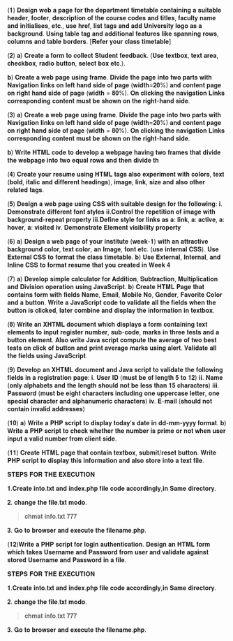 (𝟏) 
𝐃𝐞𝐬𝐢𝐠𝐧 𝐰𝐞𝐛 𝐚 𝐩𝐚𝐠𝐞 𝐟𝐨𝐫 𝐭𝐡𝐞 𝐝𝐞𝐩𝐚𝐫𝐭𝐦𝐞𝐧𝐭 𝐭𝐢𝐦𝐞𝐭𝐚𝐛𝐥𝐞 𝐜𝐨𝐧𝐭𝐚𝐢𝐧𝐢𝐧𝐠 𝐚 𝐬𝐮𝐢𝐭𝐚𝐛𝐥𝐞 𝐡𝐞𝐚𝐝𝐞𝐫, 𝐟𝐨𝐨𝐭𝐞𝐫, 𝐝𝐞𝐬𝐜𝐫𝐢𝐩𝐭𝐢𝐨𝐧 𝐨𝐟 𝐭𝐡𝐞 𝐜𝐨𝐮𝐫𝐬𝐞 𝐜𝐨𝐝𝐞𝐬 𝐚𝐧𝐝 𝐭𝐢𝐭𝐥𝐞𝐬, 𝐟𝐚𝐜𝐮𝐥𝐭𝐲 𝐧𝐚𝐦𝐞 𝐚𝐧𝐝 𝐢𝐧𝐢𝐭𝐢𝐚𝐥𝐢𝐬𝐞𝐬, 𝐞𝐭𝐜., 𝐮𝐬𝐞 𝐡𝐫𝐞𝐟, 𝐥𝐢𝐬𝐭 𝐭𝐚𝐠𝐬 𝐚𝐧𝐝 𝐚𝐝𝐝 𝐔𝐧𝐢𝐯𝐞𝐫𝐬𝐢𝐭𝐲 𝐥𝐨𝐠𝐨 𝐚𝐬 𝐚 𝐛𝐚𝐜𝐤𝐠𝐫𝐨𝐮𝐧𝐝. 𝐔𝐬𝐢𝐧𝐠 𝐭𝐚𝐛𝐥𝐞 𝐭𝐚𝐠 𝐚𝐧𝐝 𝐚𝐝𝐝𝐢𝐭𝐢𝐨𝐧𝐚𝐥 𝐟𝐞𝐚𝐭𝐮𝐫𝐞𝐬 𝐥𝐢𝐤𝐞 𝐬𝐩𝐚𝐧𝐧𝐢𝐧𝐠 𝐫𝐨𝐰𝐬, 𝐜𝐨𝐥𝐮𝐦𝐧𝐬 𝐚𝐧𝐝 𝐭𝐚𝐛𝐥𝐞 𝐛𝐨𝐫𝐝𝐞𝐫𝐬. [𝐑𝐞𝐟𝐞𝐫 𝐲𝐨𝐮𝐫 𝐜𝐥𝐚𝐬𝐬 𝐭𝐢𝐦𝐞𝐭𝐚𝐛𝐥𝐞]

(𝟐) 
𝐚) 𝐂𝐫𝐞𝐚𝐭𝐞 𝐚 𝐟𝐨𝐫𝐦 𝐭𝐨 𝐜𝐨𝐥𝐥𝐞𝐜𝐭 𝐒𝐭𝐮𝐝𝐞𝐧𝐭 𝐟𝐞𝐞𝐝𝐛𝐚𝐜𝐤. (𝐔𝐬𝐞 𝐭𝐞𝐱𝐭𝐛𝐨𝐱, 𝐭𝐞𝐱𝐭 𝐚𝐫𝐞𝐚, 𝐜𝐡𝐞𝐜𝐤𝐛𝐨𝐱, 𝐫𝐚𝐝𝐢𝐨 𝐛𝐮𝐭𝐭𝐨𝐧, 𝐬𝐞𝐥𝐞𝐜𝐭 𝐛𝐨𝐱 𝐞𝐭𝐜.).

 𝐛) 𝐂𝐫𝐞𝐚𝐭𝐞 𝐚 𝐰𝐞𝐛 𝐩𝐚𝐠𝐞 𝐮𝐬𝐢𝐧𝐠 𝐟𝐫𝐚𝐦𝐞. 𝐃𝐢𝐯𝐢𝐝𝐞 𝐭𝐡𝐞 𝐩𝐚𝐠𝐞 𝐢𝐧𝐭𝐨 𝐭𝐰𝐨 𝐩𝐚𝐫𝐭𝐬 𝐰𝐢𝐭𝐡 𝐍𝐚𝐯𝐢𝐠𝐚𝐭𝐢𝐨𝐧 𝐥𝐢𝐧𝐤𝐬 𝐨𝐧 𝐥𝐞𝐟𝐭 𝐡𝐚𝐧𝐝 𝐬𝐢𝐝𝐞 𝐨𝐟 𝐩𝐚𝐠𝐞 (𝐰𝐢𝐝𝐭𝐡=𝟐𝟎%) 𝐚𝐧𝐝 𝐜𝐨𝐧𝐭𝐞𝐧𝐭 𝐩𝐚𝐠𝐞 𝐨𝐧 𝐫𝐢𝐠𝐡𝐭 𝐡𝐚𝐧𝐝 𝐬𝐢𝐝𝐞 𝐨𝐟 𝐩𝐚𝐠𝐞 (𝐰𝐢𝐝𝐭𝐡 = 𝟖𝟎%). 𝐎𝐧 𝐜𝐥𝐢𝐜𝐤𝐢𝐧𝐠 𝐭𝐡𝐞 𝐧𝐚𝐯𝐢𝐠𝐚𝐭𝐢𝐨𝐧 𝐋𝐢𝐧𝐤𝐬 𝐜𝐨𝐫𝐫𝐞𝐬𝐩𝐨𝐧𝐝𝐢𝐧𝐠 𝐜𝐨𝐧𝐭𝐞𝐧𝐭 𝐦𝐮𝐬𝐭 𝐛𝐞 𝐬𝐡𝐨𝐰𝐧 𝐨𝐧 𝐭𝐡𝐞 𝐫𝐢𝐠𝐡𝐭-𝐡𝐚𝐧𝐝 𝐬𝐢𝐝𝐞.

(𝟑) 
𝐚) 𝐂𝐫𝐞𝐚𝐭𝐞 𝐚 𝐰𝐞𝐛 𝐩𝐚𝐠𝐞 𝐮𝐬𝐢𝐧𝐠 𝐟𝐫𝐚𝐦𝐞. 𝐃𝐢𝐯𝐢𝐝𝐞 𝐭𝐡𝐞 𝐩𝐚𝐠𝐞 𝐢𝐧𝐭𝐨 𝐭𝐰𝐨 𝐩𝐚𝐫𝐭𝐬 𝐰𝐢𝐭𝐡 𝐍𝐚𝐯𝐢𝐠𝐚𝐭𝐢𝐨𝐧 𝐥𝐢𝐧𝐤𝐬 𝐨𝐧 𝐥𝐞𝐟𝐭 𝐡𝐚𝐧𝐝 𝐬𝐢𝐝𝐞 𝐨𝐟 𝐩𝐚𝐠𝐞 (𝐰𝐢𝐝𝐭𝐡=𝟐𝟎%) 𝐚𝐧𝐝 𝐜𝐨𝐧𝐭𝐞𝐧𝐭 𝐩𝐚𝐠𝐞 𝐨𝐧 𝐫𝐢𝐠𝐡𝐭 𝐡𝐚𝐧𝐝 𝐬𝐢𝐝𝐞 𝐨𝐟 𝐩𝐚𝐠𝐞 (𝐰𝐢𝐝𝐭𝐡 = 𝟖𝟎%). 𝐎𝐧 𝐜𝐥𝐢𝐜𝐤𝐢𝐧𝐠 𝐭𝐡𝐞 𝐧𝐚𝐯𝐢𝐠𝐚𝐭𝐢𝐨𝐧 𝐋𝐢𝐧𝐤𝐬 𝐜𝐨𝐫𝐫𝐞𝐬𝐩𝐨𝐧𝐝𝐢𝐧𝐠 𝐜𝐨𝐧𝐭𝐞𝐧𝐭 𝐦𝐮𝐬𝐭 𝐛𝐞 𝐬𝐡𝐨𝐰𝐧 𝐨𝐧 𝐭𝐡𝐞 𝐫𝐢𝐠𝐡𝐭-𝐡𝐚𝐧𝐝 𝐬𝐢𝐝𝐞. 

 𝐛) 𝐖𝐫𝐢𝐭𝐞 𝐇𝐓𝐌𝐋 𝐜𝐨𝐝𝐞 𝐭𝐨 𝐝𝐞𝐯𝐞𝐥𝐨𝐩 𝐚 𝐰𝐞𝐛𝐩𝐚𝐠𝐞 𝐡𝐚𝐯𝐢𝐧𝐠 𝐭𝐰𝐨 𝐟𝐫𝐚𝐦𝐞𝐬 𝐭𝐡𝐚𝐭 𝐝𝐢𝐯𝐢𝐝𝐞 𝐭𝐡𝐞 𝐰𝐞𝐛𝐩𝐚𝐠𝐞 𝐢𝐧𝐭𝐨 𝐭𝐰𝐨 𝐞𝐪𝐮𝐚𝐥 𝐫𝐨𝐰𝐬 𝐚𝐧𝐝 𝐭𝐡𝐞𝐧 𝐝𝐢𝐯𝐢𝐝𝐞 𝐭𝐡

(𝟒) 
𝐂𝐫𝐞𝐚𝐭𝐞 𝐲𝐨𝐮𝐫 𝐫𝐞𝐬𝐮𝐦𝐞 𝐮𝐬𝐢𝐧𝐠 𝐇𝐓𝐌𝐋 𝐭𝐚𝐠𝐬 𝐚𝐥𝐬𝐨 𝐞𝐱𝐩𝐞𝐫𝐢𝐦𝐞𝐧𝐭 𝐰𝐢𝐭𝐡 𝐜𝐨𝐥𝐨𝐫𝐬, 𝐭𝐞𝐱𝐭 (𝐛𝐨𝐥𝐝, 𝐢𝐭𝐚𝐥𝐢𝐜 𝐚𝐧𝐝 𝐝𝐢𝐟𝐟𝐞𝐫𝐞𝐧𝐭 𝐡𝐞𝐚𝐝𝐢𝐧𝐠𝐬), 𝐢𝐦𝐚𝐠𝐞, 𝐥𝐢𝐧𝐤, 𝐬𝐢𝐳𝐞 𝐚𝐧𝐝 𝐚𝐥𝐬𝐨 𝐨𝐭𝐡𝐞𝐫 𝐫𝐞𝐥𝐚𝐭𝐞𝐝 𝐭𝐚𝐠𝐬.

(𝟓) 
𝐃𝐞𝐬𝐢𝐠𝐧 𝐚 𝐰𝐞𝐛 𝐩𝐚𝐠𝐞 𝐮𝐬𝐢𝐧𝐠 𝐂𝐒𝐒 𝐰𝐢𝐭𝐡 𝐬𝐮𝐢𝐭𝐚𝐛𝐥𝐞 𝐝𝐞𝐬𝐢𝐠𝐧 𝐟𝐨𝐫 𝐭𝐡𝐞 𝐟𝐨𝐥𝐥𝐨𝐰𝐢𝐧𝐠:
𝐢. 𝐃𝐞𝐦𝐨𝐧𝐬𝐭𝐫𝐚𝐭𝐞 𝐝𝐢𝐟𝐟𝐞𝐫𝐞𝐧𝐭 𝐟𝐨𝐧𝐭 𝐬𝐭𝐲𝐥𝐞𝐬
𝐢𝐢.𝐂𝐨𝐧𝐭𝐫𝐨𝐥 𝐭𝐡𝐞 𝐫𝐞𝐩𝐞𝐭𝐢𝐭𝐢𝐨𝐧 𝐨𝐟 𝐢𝐦𝐚𝐠𝐞 𝐰𝐢𝐭𝐡 𝐛𝐚𝐜𝐤𝐠𝐫𝐨𝐮𝐧𝐝-𝐫𝐞𝐩𝐞𝐚𝐭 𝐩𝐫𝐨𝐩𝐞𝐫𝐭𝐲
𝐢𝐢𝐢.𝐃𝐞𝐟𝐢𝐧𝐞 𝐬𝐭𝐲𝐥𝐞 𝐟𝐨𝐫 𝐥𝐢𝐧𝐤𝐬 𝐚𝐬 𝐚: 𝐥𝐢𝐧𝐤, 𝐚: 𝐚𝐜𝐭𝐢𝐯𝐞, 𝐚: 𝐡𝐨𝐯𝐞𝐫, 𝐚: 𝐯𝐢𝐬𝐢𝐭𝐞𝐝 𝐢𝐯. 𝐃𝐞𝐦𝐨𝐧𝐬𝐭𝐫𝐚𝐭𝐞 𝐄𝐥𝐞𝐦𝐞𝐧𝐭 𝐯𝐢𝐬𝐢𝐛𝐢𝐥𝐢𝐭𝐲 𝐩𝐫𝐨𝐩𝐞𝐫𝐭𝐲

(𝟔) 
𝐚) 𝐃𝐞𝐬𝐢𝐠𝐧 𝐚 𝐰𝐞𝐛 𝐩𝐚𝐠𝐞 𝐨𝐟 𝐲𝐨𝐮𝐫 𝐢𝐧𝐬𝐭𝐢𝐭𝐮𝐭𝐞 (𝐰𝐞𝐞𝐤-𝟏) 𝐰𝐢𝐭𝐡 𝐚𝐧 𝐚𝐭𝐭𝐫𝐚𝐜𝐭𝐢𝐯𝐞 𝐛𝐚𝐜𝐤𝐠𝐫𝐨𝐮𝐧𝐝 𝐜𝐨𝐥𝐨𝐫, 𝐭𝐞𝐱𝐭 𝐜𝐨𝐥𝐨𝐫, 𝐚𝐧 𝐈𝐦𝐚𝐠𝐞, 𝐟𝐨𝐧𝐭 𝐞𝐭𝐜. (𝐮𝐬𝐞 𝐢𝐧𝐭𝐞𝐫𝐧𝐚𝐥 𝐂𝐒𝐒). 𝐔𝐬𝐞 𝐄𝐱𝐭𝐞𝐫𝐧𝐚𝐥 𝐂𝐒𝐒 𝐭𝐨 𝐟𝐨𝐫𝐦𝐚𝐭 𝐭𝐡𝐞 𝐜𝐥𝐚𝐬𝐬 𝐭𝐢𝐦𝐞𝐭𝐚𝐛𝐥𝐞. 𝐛) 𝐔𝐬𝐞 𝐄𝐱𝐭𝐞𝐫𝐧𝐚𝐥, 𝐈𝐧𝐭𝐞𝐫𝐧𝐚𝐥, 𝐚𝐧𝐝 𝐈𝐧𝐥𝐢𝐧𝐞 𝐂𝐒𝐒 𝐭𝐨 𝐟𝐨𝐫𝐦𝐚𝐭 𝐫𝐞𝐬𝐮𝐦𝐞 𝐭𝐡𝐚𝐭 𝐲𝐨𝐮 𝐜𝐫𝐞𝐚𝐭𝐞𝐝 𝐢𝐧 𝐖𝐞𝐞𝐤 𝟒

(𝟕)
 𝐚) 𝐃𝐞𝐯𝐞𝐥𝐨𝐩 𝐬𝐢𝐦𝐩𝐥𝐞 𝐜𝐚𝐥𝐜𝐮𝐥𝐚𝐭𝐨𝐫 𝐟𝐨𝐫 𝐀𝐝𝐝𝐢𝐭𝐢𝐨𝐧, 𝐒𝐮𝐛𝐭𝐫𝐚𝐜𝐭𝐢𝐨𝐧, 𝐌𝐮𝐥𝐭𝐢𝐩𝐥𝐢𝐜𝐚𝐭𝐢𝐨𝐧 𝐚𝐧𝐝 𝐃𝐢𝐯𝐢𝐬𝐢𝐨𝐧 𝐨𝐩𝐞𝐫𝐚𝐭𝐢𝐨𝐧 𝐮𝐬𝐢𝐧𝐠 𝐉𝐚𝐯𝐚𝐒𝐜𝐫𝐢𝐩𝐭.
𝐛) 𝐂𝐫𝐞𝐚𝐭𝐞 𝐇𝐓𝐌𝐋 𝐏𝐚𝐠𝐞 𝐭𝐡𝐚𝐭 𝐜𝐨𝐧𝐭𝐚𝐢𝐧𝐬 𝐟𝐨𝐫𝐦 𝐰𝐢𝐭𝐡 𝐟𝐢𝐞𝐥𝐝𝐬 𝐍𝐚𝐦𝐞, 𝐄𝐦𝐚𝐢𝐥, 𝐌𝐨𝐛𝐢𝐥𝐞 𝐍𝐨, 𝐆𝐞𝐧𝐝𝐞𝐫, 𝐅𝐚𝐯𝐨𝐫𝐢𝐭𝐞 𝐂𝐨𝐥𝐨𝐫 𝐚𝐧𝐝 𝐚 𝐛𝐮𝐭𝐭𝐨𝐧. 𝐖𝐫𝐢𝐭𝐞 𝐚 𝐉𝐚𝐯𝐚𝐒𝐜𝐫𝐢𝐩𝐭 𝐜𝐨𝐝𝐞 𝐭𝐨 𝐯𝐚𝐥𝐢𝐝𝐚𝐭𝐞 𝐚𝐥𝐥 𝐭𝐡𝐞 𝐟𝐢𝐞𝐥𝐝𝐬 𝐰𝐡𝐞𝐧 𝐭𝐡𝐞 𝐛𝐮𝐭𝐭𝐨𝐧 𝐢𝐬 𝐜𝐥𝐢𝐜𝐤𝐞𝐝, 𝐥𝐚𝐭𝐞𝐫 𝐜𝐨𝐦𝐛𝐢𝐧𝐞 𝐚𝐧𝐝 𝐝𝐢𝐬𝐩𝐥𝐚𝐲 𝐭𝐡𝐞 𝐢𝐧𝐟𝐨𝐫𝐦𝐚𝐭𝐢𝐨𝐧 𝐢𝐧 𝐭𝐞𝐱𝐭𝐛𝐨𝐱.

(𝟖)
 𝐖𝐫𝐢𝐭𝐞 𝐚𝐧 𝐗𝐇𝐓𝐌𝐋 𝐝𝐨𝐜𝐮𝐦𝐞𝐧𝐭 𝐰𝐡𝐢𝐜𝐡 𝐝𝐢𝐬𝐩𝐥𝐚𝐲𝐬 𝐚 𝐟𝐨𝐫𝐦 𝐜𝐨𝐧𝐭𝐚𝐢𝐧𝐢𝐧𝐠 𝐭𝐞𝐱𝐭 𝐞𝐥𝐞𝐦𝐞𝐧𝐭𝐬 𝐭𝐨 𝐢𝐧𝐩𝐮𝐭 𝐫𝐞𝐠𝐢𝐬𝐭𝐞𝐫 𝐧𝐮𝐦𝐛𝐞𝐫, 𝐬𝐮𝐛-𝐜𝐨𝐝𝐞, 𝐦𝐚𝐫𝐤𝐬 𝐢𝐧 𝐭𝐡𝐫𝐞𝐞 𝐭𝐞𝐬𝐭𝐬 𝐚𝐧𝐝 𝐚 𝐛𝐮𝐭𝐭𝐨𝐧 𝐞𝐥𝐞𝐦𝐞𝐧𝐭. 𝐀𝐥𝐬𝐨 𝐰𝐫𝐢𝐭𝐞 𝐉𝐚𝐯𝐚 𝐬𝐜𝐫𝐢𝐩𝐭 𝐜𝐨𝐦𝐩𝐮𝐭𝐞 𝐭𝐡𝐞 𝐚𝐯𝐞𝐫𝐚𝐠𝐞 𝐨𝐟 𝐭𝐰𝐨 𝐛𝐞𝐬𝐭 𝐭𝐞𝐬𝐭𝐬 𝐨𝐧 𝐜𝐥𝐢𝐜𝐤 𝐨𝐟 𝐛𝐮𝐭𝐭𝐨𝐧 𝐚𝐧𝐝 𝐩𝐫𝐢𝐧𝐭 𝐚𝐯𝐞𝐫𝐚𝐠𝐞 𝐦𝐚𝐫𝐤𝐬 𝐮𝐬𝐢𝐧𝐠 𝐚𝐥𝐞𝐫𝐭. 𝐕𝐚𝐥𝐢𝐝𝐚𝐭𝐞 𝐚𝐥𝐥 𝐭𝐡𝐞 𝐟𝐢𝐞𝐥𝐝𝐬 𝐮𝐬𝐢𝐧𝐠 𝐉𝐚𝐯𝐚𝐒𝐜𝐫𝐢𝐩𝐭.

(𝟗) 
𝐃𝐞𝐯𝐞𝐥𝐨𝐩 𝐚𝐧 𝐗𝐇𝐓𝐌𝐋 𝐝𝐨𝐜𝐮𝐦𝐞𝐧𝐭 𝐚𝐧𝐝 𝐉𝐚𝐯𝐚 𝐬𝐜𝐫𝐢𝐩𝐭 𝐭𝐨 𝐯𝐚𝐥𝐢𝐝𝐚𝐭𝐞 𝐭𝐡𝐞 𝐟𝐨𝐥𝐥𝐨𝐰𝐢𝐧𝐠 𝐟𝐢𝐞𝐥𝐝𝐬 𝐢𝐧 𝐚 𝐫𝐞𝐠𝐢𝐬𝐭𝐫𝐚𝐭𝐢𝐨𝐧 𝐩𝐚𝐠𝐞:
 𝐢. 𝐔𝐬𝐞𝐫 𝐈𝐃 (𝐦𝐮𝐬𝐭 𝐛𝐞 𝐨𝐟 𝐥𝐞𝐧𝐠𝐭𝐡 𝟓 𝐭𝐨 𝟏𝟐)
𝐢𝐢. 𝐍𝐚𝐦𝐞 (𝐨𝐧𝐥𝐲 𝐚𝐥𝐩𝐡𝐚𝐛𝐞𝐭𝐬 𝐚𝐧𝐝 𝐭𝐡𝐞 𝐥𝐞𝐧𝐠𝐭𝐡 𝐬𝐡𝐨𝐮𝐥𝐝 𝐧𝐨𝐭 𝐛𝐞 𝐥𝐞𝐬𝐬 𝐭𝐡𝐚𝐧 𝟏𝟓 𝐜𝐡𝐚𝐫𝐚𝐜𝐭𝐞𝐫𝐬)
 𝐢𝐢𝐢. 𝐏𝐚𝐬𝐬𝐰𝐨𝐫𝐝 (𝐦𝐮𝐬𝐭 𝐛𝐞 𝐞𝐢𝐠𝐡𝐭 𝐜𝐡𝐚𝐫𝐚𝐜𝐭𝐞𝐫𝐬 𝐢𝐧𝐜𝐥𝐮𝐝𝐢𝐧𝐠 𝐨𝐧𝐞 𝐮𝐩𝐩𝐞𝐫𝐜𝐚𝐬𝐞 𝐥𝐞𝐭𝐭𝐞𝐫, 𝐨𝐧𝐞 𝐬𝐩𝐞𝐜𝐢𝐚𝐥 𝐜𝐡𝐚𝐫𝐚𝐜𝐭𝐞𝐫 𝐚𝐧𝐝 𝐚𝐥𝐩𝐡𝐚𝐧𝐮𝐦𝐞𝐫𝐢𝐜 𝐜𝐡𝐚𝐫𝐚𝐜𝐭𝐞𝐫𝐬)
 𝐢𝐯. 𝐄-𝐦𝐚𝐢𝐥 (𝐬𝐡𝐨𝐮𝐥𝐝 𝐧𝐨𝐭 𝐜𝐨𝐧𝐭𝐚𝐢𝐧 𝐢𝐧𝐯𝐚𝐥𝐢𝐝 𝐚𝐝𝐝𝐫𝐞𝐬𝐬𝐞𝐬)

(𝟏𝟎)
 𝐚) 𝐖𝐫𝐢𝐭𝐞 𝐚 𝐏𝐇𝐏 𝐬𝐜𝐫𝐢𝐩𝐭 𝐭𝐨 𝐝𝐢𝐬𝐩𝐥𝐚𝐲 𝐭𝐨𝐝𝐚𝐲’𝐬 𝐝𝐚𝐭𝐞 𝐢𝐧 𝐝𝐝-𝐦𝐦-𝐲𝐲𝐲𝐲 𝐟𝐨𝐫𝐦𝐚𝐭.
𝐛) 𝐖𝐫𝐢𝐭𝐞 𝐚 𝐏𝐇𝐏 𝐬𝐜𝐫𝐢𝐩𝐭 𝐭𝐨 𝐜𝐡𝐞𝐜𝐤 𝐰𝐡𝐞𝐭𝐡𝐞𝐫 𝐭𝐡𝐞 𝐧𝐮𝐦𝐛𝐞𝐫 𝐢𝐬 𝐩𝐫𝐢𝐦𝐞 𝐨𝐫 𝐧𝐨𝐭 𝐰𝐡𝐞𝐧 𝐮𝐬𝐞𝐫 𝐢𝐧𝐩𝐮𝐭 𝐚 𝐯𝐚𝐥𝐢𝐝 𝐧𝐮𝐦𝐛𝐞𝐫 𝐟𝐫𝐨𝐦 𝐜𝐥𝐢𝐞𝐧𝐭 𝐬𝐢𝐝𝐞.

(𝟏𝟏) 𝐂𝐫𝐞𝐚𝐭𝐞 𝐇𝐓𝐌𝐋 𝐩𝐚𝐠𝐞 𝐭𝐡𝐚𝐭 𝐜𝐨𝐧𝐭𝐚𝐢𝐧 𝐭𝐞𝐱𝐭𝐛𝐨𝐱, 𝐬𝐮𝐛𝐦𝐢𝐭/𝐫𝐞𝐬𝐞𝐭 𝐛𝐮𝐭𝐭𝐨𝐧. 𝐖𝐫𝐢𝐭𝐞 𝐏𝐇𝐏 𝐬𝐜𝐫𝐢𝐩𝐭 𝐭𝐨 𝐝𝐢𝐬𝐩𝐥𝐚𝐲 𝐭𝐡𝐢𝐬 𝐢𝐧𝐟𝐨𝐫𝐦𝐚𝐭𝐢𝐨𝐧 𝐚𝐧𝐝 𝐚𝐥𝐬𝐨 𝐬𝐭𝐨𝐫𝐞 𝐢𝐧𝐭𝐨 𝐚 𝐭𝐞𝐱𝐭 𝐟𝐢𝐥𝐞.

𝐒𝐓𝐄𝐏𝐒 𝐅𝐎𝐑 𝐓𝐇𝐄 𝐄𝐗𝐄𝐂𝐔𝐓𝐈𝐎𝐍

𝟏.𝐂𝐫𝐞𝐚𝐭𝐞 𝐢𝐧𝐭𝐨.𝐭𝐱𝐭 𝐚𝐧𝐝 𝐢𝐧𝐝𝐞𝐱.𝐩𝐡𝐩 𝐟𝐢𝐥𝐞 𝐜𝐨𝐝𝐞 𝐚𝐜𝐜𝐨𝐫𝐝𝐢𝐧𝐠𝐥𝐲,𝐢𝐧 𝐒𝐚𝐦𝐞 𝐝𝐢𝐫𝐞𝐜𝐭𝐨𝐫𝐲.

𝟐. 𝐜𝐡𝐚𝐧𝐠𝐞 𝐭𝐡𝐞 𝐟𝐢𝐥𝐞.𝐭𝐱𝐭 𝐦𝐨𝐝𝐨.
>𝐜𝐡𝐦𝐚𝐭 𝐢𝐧𝐟𝐨.𝐭𝐱𝐭 𝟕𝟕𝟕

𝟑. 𝐆𝐨 𝐭𝐨 𝐛𝐫𝐨𝐰𝐬𝐞𝐫 𝐚𝐧𝐝 𝐞𝐱𝐞𝐜𝐮𝐭𝐞 𝐭𝐡𝐞 𝐟𝐢𝐥𝐞𝐧𝐚𝐦𝐞.𝐩𝐡𝐩.

(𝟏𝟐)𝐖𝐫𝐢𝐭𝐞 𝐚 𝐏𝐇𝐏 𝐬𝐜𝐫𝐢𝐩𝐭 𝐟𝐨𝐫 𝐥𝐨𝐠𝐢𝐧 𝐚𝐮𝐭𝐡𝐞𝐧𝐭𝐢𝐜𝐚𝐭𝐢𝐨𝐧. 𝐃𝐞𝐬𝐢𝐠𝐧 𝐚𝐧 𝐇𝐓𝐌𝐋 𝐟𝐨𝐫𝐦 𝐰𝐡𝐢𝐜𝐡 𝐭𝐚𝐤𝐞𝐬 𝐔𝐬𝐞𝐫𝐧𝐚𝐦𝐞 𝐚𝐧𝐝 𝐏𝐚𝐬𝐬𝐰𝐨𝐫𝐝 𝐟𝐫𝐨𝐦 𝐮𝐬𝐞𝐫 𝐚𝐧𝐝 𝐯𝐚𝐥𝐢𝐝𝐚𝐭𝐞 𝐚𝐠𝐚𝐢𝐧𝐬𝐭 𝐬𝐭𝐨𝐫𝐞𝐝 𝐔𝐬𝐞𝐫𝐧𝐚𝐦𝐞 𝐚𝐧𝐝 𝐏𝐚𝐬𝐬𝐰𝐨𝐫𝐝 𝐢𝐧 𝐚 𝐟𝐢𝐥𝐞.

𝐒𝐓𝐄𝐏𝐒 𝐅𝐎𝐑 𝐓𝐇𝐄 𝐄𝐗𝐄𝐂𝐔𝐓𝐈𝐎𝐍

𝟏.𝐂𝐫𝐞𝐚𝐭𝐞 𝐢𝐧𝐭𝐨.𝐭𝐱𝐭 𝐚𝐧𝐝 𝐢𝐧𝐝𝐞𝐱.𝐩𝐡𝐩 𝐟𝐢𝐥𝐞 𝐜𝐨𝐝𝐞 𝐚𝐜𝐜𝐨𝐫𝐝𝐢𝐧𝐠𝐥𝐲,𝐢𝐧 𝐒𝐚𝐦𝐞 𝐝𝐢𝐫𝐞𝐜𝐭𝐨𝐫𝐲.

𝟐. 𝐜𝐡𝐚𝐧𝐠𝐞 𝐭𝐡𝐞 𝐟𝐢𝐥𝐞.𝐭𝐱𝐭 𝐦𝐨𝐝𝐨.
>𝐜𝐡𝐦𝐚𝐭 𝐢𝐧𝐟𝐨.𝐭𝐱𝐭 𝟕𝟕𝟕

𝟑. 𝐆𝐨 𝐭𝐨 𝐛𝐫𝐨𝐰𝐬𝐞𝐫 𝐚𝐧𝐝 𝐞𝐱𝐞𝐜𝐮𝐭𝐞 𝐭𝐡𝐞 𝐟𝐢𝐥𝐞𝐧𝐚𝐦𝐞.𝐩𝐡𝐩.

